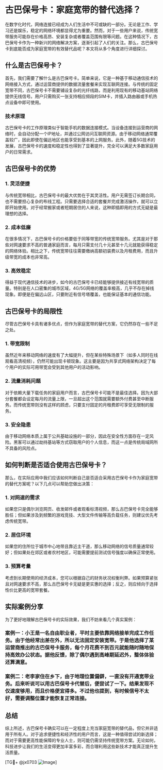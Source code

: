 # 古巴保号卡：家庭宽带的替代选择？

在数字化时代，网络连接已经成为人们生活中不可或缺的一部分。无论是工作、学习还是娱乐，稳定的网络环境都显得尤为重要。然而，对于一些用户来说，传统宽带服务可能存在价格高昂、安装复杂或者覆盖范围有限等问题。在这种情况下，古巴保号卡作为一种新兴的网络解决方案，逐渐引起了人们的关注。那么，古巴保号卡到底能否成为家庭宽带的有效替代品呢？本文将从多个角度进行详细探讨。

## 什么是古巴保号卡？

首先，我们需要了解什么是古巴保号卡。简单来说，它是一种基于移动通信技术的网络接入方式，通过运营商提供的数据流量套餐来实现互联网连接。与传统的固定宽带不同，古巴保号卡不需要铺设复杂的光纤线路，而是利用现有的移动基站网络提供无线信号。用户只需购买一张支持相应频段的SIM卡，并插入路由器或手机热点设备中即可使用。

### 技术原理

古巴保号卡的工作原理类似于智能手机的数据连接模式。当设备连接到运营商的网络时，会自动分配一个IP地址，并通过公网访问互联网资源。由于移动网络通常覆盖较广，因此即使在偏远地区也能享受到基本的上网服务。此外，随着5G技术的发展，古巴保号卡的速度和稳定性也得到了显著提升，完全可以满足大多数家庭用户的日常需求。

## 古巴保号卡的优势

### 1. 灵活便捷

与传统宽带相比，古巴保号卡的最大优势在于其灵活性。用户无需签订长期合同，也不需要担心复杂的布线工程。只需要选择合适的套餐并完成激活操作，就可以立即开始使用。对于经常搬家或者短期居住的人来说，这种即插即用的方式无疑是最理想的选择。

### 2. 成本低廉

在很多情况下，古巴保号卡的价格要低于同等带宽的传统宽带服务。尤其是对于那些对网速要求不高的普通家庭而言，每月只需支付几十元甚至十几元就能获得稳定的网络体验。相比之下，传统宽带往往需要缴纳高额初装费以及月租费用，而且升级带宽的成本也非常高。

### 3. 高效稳定

得益于现代通信技术的进步，如今的古巴保号卡已经能够提供接近有线宽带的质量。特别是在人口密集的城市区域，4G/5G网络的覆盖率极高，几乎不存在掉线现象。即便是在偏远山区，只要附近有信号塔覆盖，也能保证基本的通信功能。

## 古巴保号卡的局限性

尽管古巴保号卡具有诸多优点，但作为家庭宽带的替代方案，它仍然存在一些不足之处。

### 1. 带宽限制

虽然近年来移动网络的速度有了大幅提升，但在某些特殊场景下（如多人同时在线观看高清视频），仍然可能出现卡顿现象。这主要是因为共享式网络架构决定了每个用户的实际可用带宽会受到其他用户的活动影响。

### 2. 流量消耗问题

对于依赖大量下载任务的家庭用户而言，古巴保号卡可能不是最佳选择。因为大部分套餐都会设定每月的流量上限，一旦超出这个范围就需要额外付费甚至中断服务。而传统宽带则没有这样的顾虑，只要支付固定的月租费即可享受无限制的服务。

### 3. 安全隐患

由于移动网络本质上属于公共基础设施的一部分，因此在安全性方面存在一定风险。黑客可以通过劫持基站等方式窃取用户的个人信息，而这一点是传统局域网所不具备的风险点。

## 如何判断是否适合使用古巴保号卡？

那么，在实际应用中我们应该如何判断自己是否适合采用古巴保号卡作为家庭宽带的替代方案呢？以下几点可以帮助您做出决策：

### 1. 对网速的需求

如果您只是偶尔浏览网页、收发邮件或者观看标清视频，那么古巴保号卡完全能够胜任；但如果涉及到频繁的游戏竞技、大型文件传输等高负载任务，则建议优先考虑传统宽带。

### 2. 居住环境

如果您的住所位于城市中心地带且靠近主干道，那么移动网络的信号质量通常较好；但如果处在郊区或者农村地区，可能需要提前测试信号强度以确保正常使用。

### 3. 预算考量

考虑到长期使用的经济成本，您可以根据自己的财务状况权衡利弊。如果预算紧张且对网速要求不高，那么古巴保号卡无疑是更实惠的选择；反之，则应倾向于选择性价比更高的宽带套餐。

## 实际案例分享

为了更好地理解古巴保号卡的实际效果，我们不妨来看几个真实案例：

### 案例一：小王是一名自由职业者，平时主要依靠网络接单完成工作任务。由于他经常出差在外，所以无法固定安装宽带。于是他选择了某运营商推出的古巴保号卡服务，每个月花费不到百元就能随时随地保持高效办公状态。据他反馈，除了偶尔遇到高峰期延迟外，整体体验还算满意。

### 案例二：老李家住在乡下，由于地理位置偏僻，一直没有开通宽带业务。后来听说可以用古巴保号卡代替后，便尝试了一下。结果发现不仅速度够用，而且价格便宜得多。不过他也提到，有时候信号不太好，需要调整位置才能恢复正常连接。

## 总结

综上所述，古巴保号卡确实可以在一定程度上充当家庭宽带的替代品，但它并非适用于所有人。对于追求便捷性和经济性的用户而言，这是一种值得尝试的新选择；而对于需要更高性能保障的专业人士，则可能仍需坚持传统宽带方案。无论如何，科技进步让我们的生活变得更加丰富多彩，而合理利用这些新技术才能真正提升生活质量。

[TG💪+ @jx0703 ![Image](https://github.com/user-attachments/assets/dbca1d08-cadb-493c-b0ec-ad6f7a83f270)]